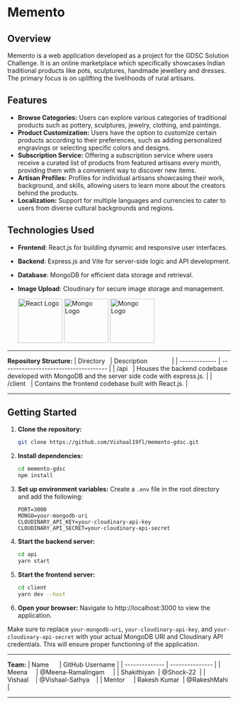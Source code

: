 

# Memento

## Overview
Memento is a web application developed as a project for the GDSC Solution Challenge. It is an online marketplace which specifically showcases Indian traditional products like pots, sculptures, handmade jewellery and dresses. The primary focus is on uplifting the livelihoods of rural artisans.

## Features

- **Browse Categories:** Users can explore various categories of traditional products such as pottery, sculptures, jewelry, clothing, and paintings.
- **Product Customization:** Users have the option to customize certain products according to their preferences, such as adding personalized engravings or selecting specific colors and designs.
- **Subscription Service:** Offering a subscription service where users receive a curated list of products from featured artisans every month, providing them with a convenient way to discover new items.
- **Artisan Profiles:** Profiles for individual artisans showcasing their work, background, and skills, allowing users to learn more about the creators behind the products.
- **Localization:** Support for multiple languages and currencies to cater to users from diverse cultural backgrounds and regions.


## Technologies Used
- **Frontend**: React.js for building dynamic and responsive user interfaces. 
- **Backend**: Express.js and Vite for server-side logic and API development.
- **Database**: MongoDB for efficient data storage and retrieval.
- **Image Upload**: Cloudinary for secure image storage and management.

  <img src="https://upload.wikimedia.org/wikipedia/commons/thumb/a/a7/React-icon.svg/2300px-React-icon.svg.png" alt="React Logo" width="100px">  <img src="https://seeklogo.com/images/M/mongodb-logo-D13D67C930-seeklogo.com.png" alt="Mongo Logo" width="100px">  <img src="https://ajeetchaulagain.com/static/7cb4af597964b0911fe71cb2f8148d64/87351/express-js.png" alt="Mongo Logo" width="100px">
 
---

**Repository Structure:**
| Directory   | Description              |
| ------------- | ------------------------------------- |
| /api   | Houses the backend codebase developed with MongoDB and the server side code with express.js. |
| /client   | Contains the frontend codebase built with React.js. |


---

## Getting Started


1. **Clone the repository:**
   ```bash
   git clone https://github.com/Vishaal19fl/memento-gdsc.git
   ```

2. **Install dependencies:**
   ```bash
   cd memento-gdsc
   npm install
   ```

3. **Set up environment variables:**
   Create a `.env` file in the root directory and add the following:
   ```
   PORT=3000
   MONGO=your-mongodb-uri
   CLOUDINARY_API_KEY=your-cloudinary-api-key
   CLOUDINARY_API_SECRET=your-cloudinary-api-secret
   ```

4. **Start the backend server:**
   ```bash
   cd api
   yarn start
   ```
   
5. **Start the frontend server:**
   ```bash
   cd client
   yarn dev --host
   ```   

6. **Open your browser:**
   Navigate to http://localhost:3000 to view the application.

Make sure to replace `your-mongodb-uri`, `your-cloudinary-api-key`, and `your-cloudinary-api-secret` with your actual MongoDB URI and Cloudinary API credentials. This will ensure proper functioning of the application.

---

**Team:**
| Name      | GitHub Username |
| -------------- | --------------- |
| Meena     | @Meena-Ramalingam     |
| Shakithiyan  | @Shock-22  |
| Vishaal    | @Vishaal-Sathya    |
| Mentor     | Rakesh Kumar  | @RakeshMahi |

---
